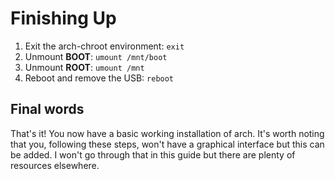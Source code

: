 # Finishing Up

1. Exit the arch-chroot environment: `exit`
2. Unmount __BOOT__: `umount /mnt/boot`
3. Unmount __ROOT__: `umount /mnt`
4. Reboot and remove the USB: `reboot`

## Final words
That's it! You now have a basic working installation of arch.
It's worth noting that you, following these steps, won't have a graphical interface
but this can be added. I won't go through that in this guide but there are plenty of
resources elsewhere.